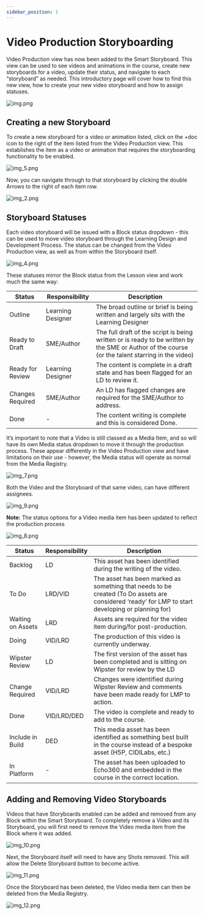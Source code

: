 ```yaml
---
sidebar_position: 1
---
```


# Video Production Storyboarding

Video Production view has now been added to the Smart Storyboard. This view can be used to see videos and animations in the course, create new storyboards for a video, update their status, and navigate to each “storyboard” as needed. This introductory page will cover how to find this new view, how to create your new video storyboard and how to assign statuses.

<div style={{textAlign: 'center'}}>

![img.png](img/img.png)

</div>



## Creating a new Storyboard

To create a new storyboard for a video or animation listed, click on the +doc icon to the right of the item listed from the Video Production view. This establishes the item as a video or animation that requires the storyboarding functionality to be enabled.

<div style={{textAlign: 'center'}}>

![img_5.png](img/img_5.png)

</div>


Now, you can navigate through to that storyboard by clicking the double Arrows to the right of each item row.

<div style={{textAlign: 'center'}}>

![img_2.png](img/img_2.png)

</div>

## Storyboard Statuses

Each video storyboard will be issued with a Block status dropdown - this can be used to move video storyboard through the Learning Design and Development Process. The status can be changed from the Video Production view, as well as from within the Storyboard itself.

<div style={{textAlign: 'center'}}>

![img_4.png](img/img_4.png)

</div>

These statuses mirror the Block status from the Lesson view and work much the same way:

| Status            | Responsibility   | Description                                                                                     |
|-------------------|------------------|-------------------------------------------------------------------------------------------------|
| Outline           | Learning Designer | The broad outline or brief is being written and largely sits with the Learning Designer         |
| Ready to Draft    | SME/Author       | The full draft of the script is being written or is ready to be written by the SME or Author of the course (or the talent starring in the video) |
| Ready for Review  | Learning Designer | The content is complete in a draft state and has been flagged for an LD to review it.           |
| Changes Required  | SME/Author       | An LD has flagged changes are required for the SME/Author to address.                           |
| Done              | -                | The content writing is complete and this is considered Done.                                    |


It’s important to note that a Video is still classed as a Media Item, and so will have its own Media status dropdown to move it through the production process. These appear differently in the Video Production view and have limitations on their use - however, the Media status will operate as normal from the Media Registry.

<div style={{textAlign: 'center'}}>

![img_7.png](img/img_7.png)

</div>


Both the Video and the Storyboard of that same video, can have different assignees.

<div style={{textAlign: 'center'}}>

![img_9.png](img/img_9.png)

</div>


**Note:** The status options for a Video media item has been updated to reflect the production process

<div style={{textAlign: 'center'}}>

![img_8.png](img/img_8.png)

</div>

| Status            | Responsibility   | Description                                                                                     |
|-------------------|------------------|-------------------------------------------------------------------------------------------------|
| Backlog           | LD               | This asset has been identified during the writing of the video.                                |
| To Do             | LRD/VID          | The asset has been marked as something that needs to be created (To Do assets are considered ‘ready’ for LMP to start developing or planning for) |
| Waiting on Assets | LRD              | Assets are required for the video item during/for post-production.                              |
| Doing             | VID/LRD          | The production of this video is currently underway.                                             |
| Wipster Review    | LD               | The first version of the asset has been completed and is sitting on Wipster for review by the LD |
| Change Required   | VID/LRD          | Changes were identified during Wipster Review and comments have been made ready for LMP to action. |
| Done              | VID/LRD/DED      | The video is complete and ready to add to the course.                                          |
| Include in Build  | DED              | This media asset has been identified as something best built in the course instead of a bespoke asset (H5P, CIDILabs, etc.) |
| In Platform       | -                | The asset has been uploaded to Echo360 and embedded in the course in the correct location.     |

## Adding and Removing Video Storyboards

Videos that have Storyboards enabled can be added and removed from any Block within the Smart Storyboard. To completely remove a Video and its Storyboard, you will first need to remove the Video media item from the Block where it was added.

<div style={{textAlign: 'center'}}>

![img_10.png](img/img_10.png)

</div>

Next, the Storyboard itself will need to have any Shots removed. This will allow the Delete Storyboard button to become active.


<div style={{textAlign: 'center'}}>

![img_11.png](img/img_11.png)

</div>


Once the Storyboard has been deleted, the Video media item can then be deleted from the Media Registry.

<div style={{textAlign: 'center'}}>

![img_12.png](img/img_12.png)

</div>


